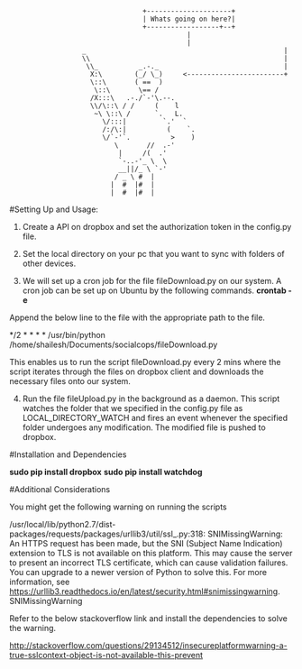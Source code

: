 									 +---------------------+
									 | Whats going on here?|
									 +------------------+--+
											    |
											    |
					  _                                                 |
					  \\                                                |
					   \\_          _.-._                               |
					    X:\        (_/ \_)     <------------------------+
					    \::\       ( ==  )
					     \::\       \== /
					    /X:::\   .-./`-'\.--.
					    \\/\::\ / /     (    l
					     ~\ \::\ /      `.   L.
					       \/:::|         `.'  `
					       /:/\:|          (    `.
					       \/`-'`.          >    )
						      \       //  .-'
						       |     /(  .'
						       `-..-'_ \  \
						       __||/_ \ `-'
						      / _ \ #  |
						     |  #  |#  |
						     |  #  |#  | 

#Setting Up and Usage:

1. Create a API on dropbox and set the authorization token in the config.py file.

2. Set the local directory on your pc that you want to sync with folders of other devices.

3. We will set up a cron job for the file fileDownload.py on our system. A cron job can be set up on Ubuntu by the following commands.
  **crontab -e**
  
  Append the below line to the file with the appropriate path to the file.

  */2 * * * * /usr/bin/python /home/shailesh/Documents/socialcops/fileDownload.py
   
   This enables us to run the script fileDownload.py every 2 mins where the script iterates through the files on dropbox client and downloads the
   necessary files onto our system.

4. Run the file fileUpload.py in the background as a daemon. This script watches the folder that we specified in the config.py file as 
  LOCAL_DIRECTORY_WATCH and fires an event whenever the specified folder undergoes any modification. The modified file is pushed to dropbox.

#Installation and Dependencies

**sudo pip install dropbox**
**sudo pip install watchdog**


#Additional Considerations

You might get the following warning on running the scripts

/usr/local/lib/python2.7/dist-packages/requests/packages/urllib3/util/ssl_.py:318: SNIMissingWarning: An HTTPS request has been made, but the SNI (Subject Name Indication) extension to TLS is not available on this platform. This may cause the server to present an incorrect TLS certificate, which can cause validation failures. You can upgrade to a newer version of Python to solve this. For more information, see https://urllib3.readthedocs.io/en/latest/security.html#snimissingwarning.
  SNIMissingWarning


Refer to the below stackoverflow link and install the dependencies to solve the warning.

http://stackoverflow.com/questions/29134512/insecureplatformwarning-a-true-sslcontext-object-is-not-available-this-prevent
